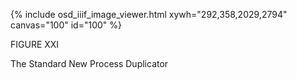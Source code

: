 {% include osd_iiif_image_viewer.html xywh="292,358,2029,2794" canvas="100" id="100" %}

FIGURE XXI

The Standard New Process Duplicator 
